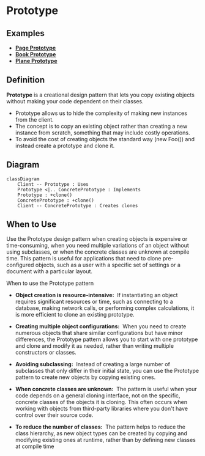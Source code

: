 
# Prototype

## Examples

- **[Page Prototype](https://github.com/khalid-el-masnaoui/OOP-Principles-and-Design-Patterns-Notes/blob/main/design-patterns/Creational/Prototype/PagePrototype.php)**
- **[Book Prototype](https://github.com/khalid-el-masnaoui/OOP-Principles-and-Design-Patterns-Notes/blob/main/design-patterns/Creational/Prototype/BookPrototype.php)**
- **[Plane Prototype](https://github.com/khalid-el-masnaoui/OOP-Principles-and-Design-Patterns-Notes/blob/main/design-patterns/Creational/Prototype/PlanePrototype.php)**

## Definition 

**Prototype** is a creational design pattern that lets you copy existing objects without making your code dependent on their classes.

- Prototype allows us to hide the complexity of making new instances from the client.
- The concept is to copy an existing object rather than creating a new instance from scratch, something that may include costly operations.
- To avoid the cost of creating objects the standard way (new Foo()) and instead create a prototype and clone it.

## Diagram 


```mermaid
classDiagram
    Client -- Prototype : Uses
    Prototype <|.. ConcretePrototype : Implements
    Prototype : +clone()
    ConcretePrototype : +clone()
    Client -- ConcretePrototype : Creates clones
```


## When to Use

Use the Prototype design pattern when creating objects is expensive or time-consuming, when you need multiple variations of an object without using subclasses, or when the concrete classes are unknown at compile time. This pattern is useful for applications that need to clone pre-configured objects, such as a user with a specific set of settings or a document with a particular layout. 


When to use the Prototype pattern

- **Object creation is resource-intensive:**  If instantiating an object requires significant resources or time, such as connecting to a database, making network calls, or performing complex calculations, it is more efficient to clone an existing prototype. 
    
- **Creating multiple object configurations:**  When you need to create numerous objects that share similar configurations but have minor differences, the Prototype pattern allows you to start with one prototype and clone and modify it as needed, rather than writing multiple constructors or classes. 
    
- **Avoiding subclassing:**  Instead of creating a large number of subclasses that only differ in their initial state, you can use the Prototype pattern to create new objects by copying existing ones. 
    
- **When concrete classes are unknown:**  The pattern is useful when your code depends on a general cloning interface, not on the specific, concrete classes of the objects it is cloning. This often occurs when working with objects from third-party libraries where you don't have control over their source code. 
    
- **To reduce the number of classes:**  The pattern helps to reduce the class hierarchy, as new object types can be created by copying and modifying existing ones at runtime, rather than by defining new classes at compile time
